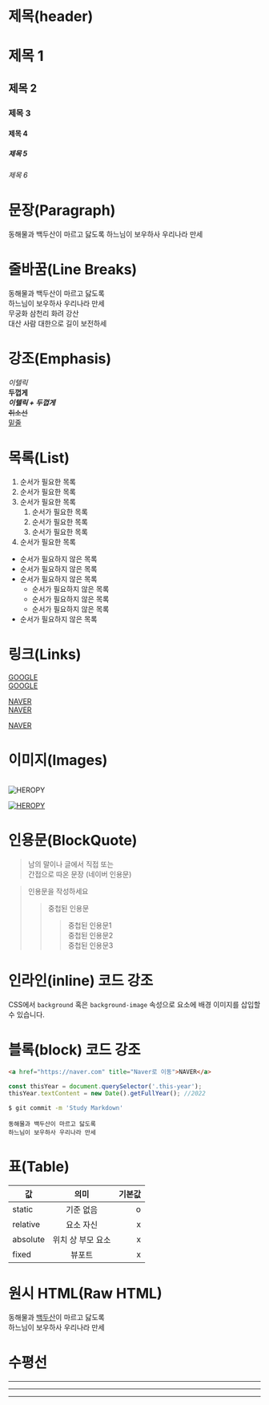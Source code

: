 # 제목(header)
# 제목 1
## 제목 2
### 제목 3
#### 제목 4
##### 제목 5
###### 제목 6

# 문장(Paragraph)
 동해물과 백두산이 마르고 닳도록
 하느님이 보우하사 우리나라 만세

# 줄바꿈(Line Breaks)
동해물과 백두산이 마르고 닳도록  
하느님이 보우하사 우리나라 만세  
무궁화 삼천리 화려 강산 <br/>
대산 사람 대한으로 길이 보전하세

# 강조(Emphasis)
_이텔릭_  
**두껍게**  
**_이텔릭 + 두껍게_**  
~~취소선~~  
<u>밑줄</u>

# 목록(List)
1. 순서가 필요한 목록
1. 순서가 필요한 목록
1. 순서가 필요한 목록
    1. 순서가 필요한 목록
    1. 순서가 필요한 목록
    1. 순서가 필요한 목록
1. 순서가 필요한 목록

- 순서가 필요하지 않은 목록
- 순서가 필요하지 않은 목록
- 순서가 필요하지 않은 목록
    - 순서가 필요하지 않은 목록
    - 순서가 필요하지 않은 목록
    - 순서가 필요하지 않은 목록
- 순서가 필요하지 않은 목록

# 링크(Links)
<a href="https://google.com">GOOGLE</a>  
[GOOGLE](https://google.com)

<a href="https://naver.com" title="Naver로 이동">NAVER</a>  
[NAVER](https://naver.com "Naver로 이동!")

<a href="https://naver.com" title="Naver로 이동" target="_blank">NAVER</a>

# 이미지(Images)
![]()

![HEROPY](https://festive-swirles-0531c4.netlify.app/images/starbucks_logo.png)

[![HEROPY](https://festive-swirles-0531c4.netlify.app/images/starbucks_logo.png)](https://festive-swirles-0531c4.netlify.app/)

# 인용문(BlockQuote)

>남의 말이나 글에서 직접 또는  
간접으로 따온 문장
>(네이버 인용문)

>인용문을 작성하세요
>>중첩된 인용문
>>>중첩된 인용문1  
>>>중첩된 인용문2  
>>>중첩된 인용문3

# 인라인(inline) 코드 강조

CSS에서 `background` 혹은 `background-image` 속성으로 요소에 배경 이미지를 삽입할 수 있습니다.

# 블록(block) 코드 강조

```html
<a href="https://naver.com" title="Naver로 이동">NAVER</a>
```

```javascript
const thisYear = document.querySelector('.this-year');
thisYear.textContent = new Date().getFullYear(); //2022
```

```bash
$ git commit -m 'Study Markdown'
```

```plaintext
동해물과 백두산이 마르고 닳도록  
하느님이 보우하사 우리나라 만세
```

# 표(Table)
값 | 의미 | 기본값
--|:--:|--:|
static | 기준 없음 | o
relative | 요소 자신 | x
absolute | 위치 상 부모 요소 | x
fixed | 뷰포트 | x

# 원시 HTML(Raw HTML)
동해물과 <span style="text-decoration: underline;"><u>백두산</u></span>이 마르고 닳도록  
하느님이 보우하사 우리나라 만세

# 수평선
---
***
___
